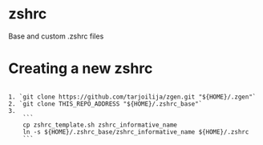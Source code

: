 # zshrc
Base and custom .zshrc files


# Creating a new zshrc
```

1. `git clone https://github.com/tarjoilija/zgen.git "${HOME}/.zgen"`
2. `git clone THIS_REPO_ADDRESS "${HOME}/.zshrc_base"`
3.
    ```
    cp zshrc_template.sh zshrc_informative_name
    ln -s ${HOME}/.zshrc_base/zshrc_informative_name ${HOME}/.zshrc
    ```
